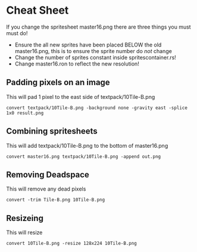 # Cheat Sheet
If you change the spritesheet master16.png there are three things you must must do!
  - Ensure the all new sprites have been placed BELOW the old master16.png, this is to ensure the sprite number do _not_ change
  - Change the number of sprites constant inside spritescontainer.rs! 
  - Change master16.ron to reflect the new resolution!


## Padding pixels on an image

This will pad 1 pixel to the east side of textpack/10Tile-B.png

```
convert textpack/10Tile-B.png -background none -gravity east -splice 1x0 result.png
```

## Combining spritesheets

This will add textpack/10Tile-B.png to the bottom of master16.png
```
convert master16.png textpack/10Tile-B.png -append out.png
```


## Removing Deadspace
This will remove any dead pixels

```
convert -trim Tile-B.png 10Tile-B.png
```

## Resizeing
This will resize

```
convert 10Tile-B.png -resize 128x224 10Tile-B.png
```
